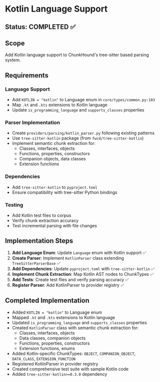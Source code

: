 # Kotlin Language Support

## Status: COMPLETED ✅

## Scope
Add Kotlin language support to ChunkHound's tree-sitter based parsing system.

## Requirements

### Language Support
- Add `KOTLIN = "kotlin"` to Language enum in `core/types/common.py:103`
- Map `.kt` and `.kts` extensions to Kotlin language
- Update `is_programming_language` and `supports_classes` properties

### Parser Implementation
- Create `providers/parsing/kotlin_parser.py` following existing patterns
- Use `tree-sitter-kotlin` package (from `fwcd/tree-sitter-kotlin`)
- Implement semantic chunk extraction for:
  - Classes, interfaces, objects
  - Functions, properties, constructors
  - Companion objects, data classes
  - Extension functions

### Dependencies
- Add `tree-sitter-kotlin` to `pyproject.toml`
- Ensure compatibility with tree-sitter Python bindings

### Testing
- Add Kotlin test files to corpus
- Verify chunk extraction accuracy
- Test incremental parsing with file changes

## Implementation Steps

1. **Add Language Enum**: Update `Language` enum with Kotlin support ✅
2. **Create Parser**: Implement `KotlinParser` class extending `TreeSitterParserBase` ✅
3. **Add Dependencies**: Update `pyproject.toml` with `tree-sitter-kotlin` ✅
4. **Implement Chunk Extraction**: Map Kotlin AST nodes to ChunkTypes ✅
5. **Add Tests**: Create test files and verify parsing accuracy ✅
6. **Register Parser**: Add KotlinParser to provider registry ✅

## Completed Implementation
- Added `KOTLIN = "kotlin"` to Language enum
- Mapped `.kt` and `.kts` extensions to Kotlin language
- Updated `is_programming_language` and `supports_classes` properties
- Created `KotlinParser` class with semantic chunk extraction for:
  - Classes, interfaces, objects
  - Data classes, companion objects  
  - Functions, properties, constructors
  - Extension functions, enums
- Added Kotlin-specific ChunkTypes: `OBJECT`, `COMPANION_OBJECT`, `DATA_CLASS`, `EXTENSION_FUNCTION`
- Registered KotlinParser in provider registry
- Created comprehensive test suite with sample Kotlin code
- Added `tree-sitter-kotlin>=0.3.0` dependency